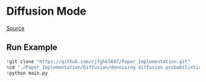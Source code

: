 # Diffusion Mode

[Source](https://github.com/lucidrains/denoising-diffusion-pytorch)

## Run Example
```python
!git clone "https://github.com/cjfghk5697/Paper_Implementation.git"
%cd "./Paper_Implementation/Diffusion/denoising diffusion probabilistic"
!python main.py
```
